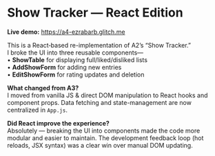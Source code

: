 # Show Tracker — React Edition

**Live demo:** https://a4-ezrabarb.glitch.me

This is a React‐based re-implementation of A2’s “Show Tracker.”  
I broke the UI into three reusable components—  
• **ShowTable** for displaying full/liked/disliked lists  
• **AddShowForm** for adding new entries  
• **EditShowForm** for rating updates and deletion  

**What changed from A3?**  
I moved from vanilla JS & direct DOM manipulation to React hooks and component props. Data fetching and state-management are now centralized in `App.js`.

**Did React improve the experience?**  
Absolutely — breaking the UI into components made the code more modular and easier to maintain. The development feedback loop (hot reloads, JSX syntax) was a clear win over manual DOM updating.
